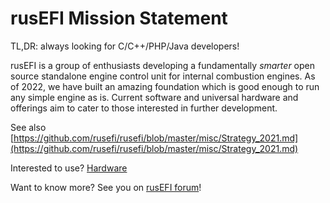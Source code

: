 # rusEFI Mission Statement

TL,DR: always looking for C/C++/PHP/Java developers!

rusEFI is a group of enthusiasts developing a fundamentally _smarter_ open source standalone engine control unit for internal combustion engines.
As of 2022, we have built an amazing foundation which is good enough to run any simple engine as is.
Current software and universal hardware and offerings aim to cater to those interested in further development.

See also [https://github.com/rusefi/rusefi/blob/master/misc/Strategy_2021.md](https://github.com/rusefi/rusefi/blob/master/misc/Strategy_2021.md)

Interested to use? [Hardware](Hardware)

Want to know more? See you on [rusEFI forum](https://rusefi.com/forum)!
